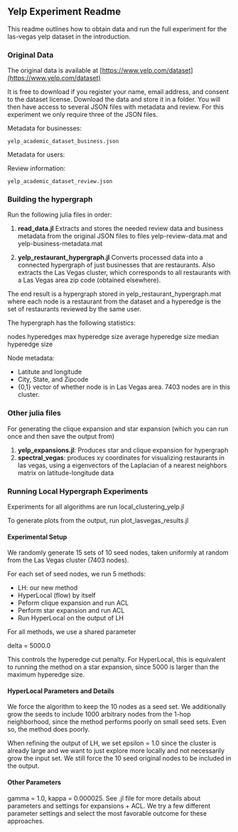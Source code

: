 ## Yelp Experiment Readme

This readme outlines how to obtain data and run the full experiment for the las-vegas yelp dataset in the introduction. 

### Original Data

The original data is available at [https://www.yelp.com/dataset](https://www.yelp.com/dataset)

It is free to download if you register your name, email address, and consent to the dataset license. Download the data and store it in a folder. You will then have access to several JSON files with metadata and review. For this experiment we only require three of the JSON files.

Metadata for businesses:

	yelp_academic_dataset_business.json

Metadata for users:

Review information:

	yelp_academic_dataset_review.json

### Building the hypergraph

Run the following julia files in order:

1. **read\_data.jl**
Extracts and stores the needed review data and business metadata from the original JSON files to files yelp-review-data.mat and yelp-business-metadata.mat

2. **yelp\_restaurant\_hypergraph.jl** 
Converts processed data into a connected hypergraph of just businesses that are restaurants. Also extracts the Las Vegas cluster, which corresponds to all restaurants with a Las Vegas area zip code (obtained elsewhere).

The end result is a hypergraph stored in yelp\_restaurant\_hypergraph.mat where each node is a restaurant from the dataset and a hyperedge is the set of restaurants reviewed by the same user. 

The hypergraph has the following statistics:

nodes
hyperedges
max hyperedge size
average hyperedge size
median hyperedge size

Node metadata:

* Latitute and longitude
* City, State, and Zipcode
* {0,1} vector of whether node is in Las Vegas area. 7403 nodes are in this cluster.


### Other julia files

For generating the clique expansion and star expansion (which you can run once and then save the output from)

1. **yelp_expansions.jl**: Produces star and clique expansion for hypergraph
2. **spectral_vegas**: produces xy coordinates for visualizing restaurants in las vegas, using a eigenvectors of the Laplacian of a nearest neighbors matrix on latitude-longitude data

### Running Local Hypergraph Experiments

Experiments for all algorithms are run local_clustering_yelp.jl

To generate plots from the output, run plot_lasvegas_results.jl

#### Experimental Setup

We randomly generate 15 sets of 10 seed nodes, taken uniformly at random from the Las Vegas cluster (7403 nodes).

For each set of seed nodes, we run 5 methods:

* LH: our new method
* HyperLocal (flow) by itself
* Peform clique expansion and run ACL
* Perform star expansion and run ACL
* Run HyperLocal on the output of LH

For all methods, we use a shared parameter

delta = 5000.0

This controls the hyperedge cut penalty. For HyperLocal, this is equivalent to running the method on a star expansion, since 5000 is larger than the maximum hyperedge size.

#### HyperLocal Parameters and Details

We force the algorithm to keep the 10 nodes as a seed set. We additionally grow the seeds to include 1000 arbitrary nodes from the 1-hop neighborhood, since the method performs poorly on small seed sets. Even so, the method does poorly.

When refining the output of LH, we set epsilon = 1.0 since the cluster is already large and we want to just explore more locally and not necessarily grow the input set. We still force the 10 seed original nodes to be included in the output.

#### Other Parameters

gamma = 1.0, kappa = 0.000025. See .jl file for more details about parameters and settings for expansions + ACL. We try a few different parameter settings and select the most favorable outcome for these approaches.


